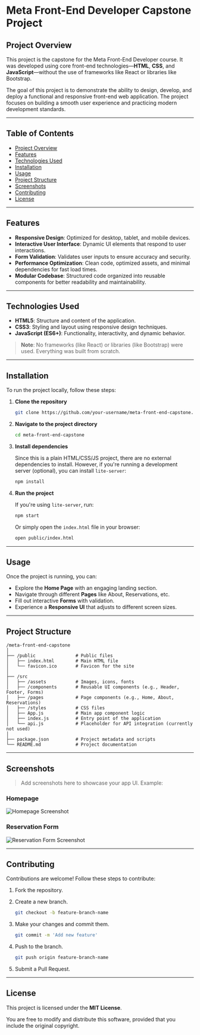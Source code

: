 # Meta Front-End Developer Capstone Project

## Project Overview

This project is the capstone for the Meta Front-End Developer course. It was developed using core front-end technologies—**HTML**, **CSS**, and **JavaScript**—without the use of frameworks like React or libraries like Bootstrap.

The goal of this project is to demonstrate the ability to design, develop, and deploy a functional and responsive front-end web application. The project focuses on building a smooth user experience and practicing modern development standards.

---

## Table of Contents

- [Project Overview](#project-overview)
- [Features](#features)
- [Technologies Used](#technologies-used)
- [Installation](#installation)
- [Usage](#usage)
- [Project Structure](#project-structure)
- [Screenshots](#screenshots)
- [Contributing](#contributing)
- [License](#license)

---

## Features

- **Responsive Design**: Optimized for desktop, tablet, and mobile devices.
- **Interactive User Interface**: Dynamic UI elements that respond to user interactions.
- **Form Validation**: Validates user inputs to ensure accuracy and security.
- **Performance Optimization**: Clean code, optimized assets, and minimal dependencies for fast load times.
- **Modular Codebase**: Structured code organized into reusable components for better readability and maintainability.

---

## Technologies Used

- **HTML5**: Structure and content of the application.
- **CSS3**: Styling and layout using responsive design techniques.
- **JavaScript (ES6+)**: Functionality, interactivity, and dynamic behavior.
  
> **Note**: No frameworks (like React) or libraries (like Bootstrap) were used. Everything was built from scratch.

---

## Installation

To run the project locally, follow these steps:

1. **Clone the repository**

   ```bash
   git clone https://github.com/your-username/meta-front-end-capstone.git
   ```

2. **Navigate to the project directory**

   ```bash
   cd meta-front-end-capstone
   ```

3. **Install dependencies**

   Since this is a plain HTML/CSS/JS project, there are no external dependencies to install. However, if you're running a development server (optional), you can install `lite-server`:

   ```bash
   npm install
   ```

4. **Run the project**

   If you're using `lite-server`, run:

   ```bash
   npm start
   ```

   Or simply open the `index.html` file in your browser:

   ```bash
   open public/index.html
   ```

---

## Usage

Once the project is running, you can:

- Explore the **Home Page** with an engaging landing section.
- Navigate through different **Pages** like About, Reservations, etc.
- Fill out interactive **Forms** with validation.
- Experience a **Responsive UI** that adjusts to different screen sizes.

---

## Project Structure

```
/meta-front-end-capstone
│
├── /public               # Public files
│   ├── index.html        # Main HTML file
│   └── favicon.ico       # Favicon for the site
│
├── /src
│   ├── /assets           # Images, icons, fonts
│   ├── /components       # Reusable UI components (e.g., Header, Footer, Forms)
│   ├── /pages            # Page components (e.g., Home, About, Reservations)
│   ├── /styles           # CSS files
│   ├── App.js            # Main app component logic
│   ├── index.js          # Entry point of the application
│   └── api.js            # Placeholder for API integration (currently not used)
│
├── package.json          # Project metadata and scripts
└── README.md             # Project documentation
```

---

## Screenshots

> Add screenshots here to showcase your app UI. Example:

### Homepage

![Homepage Screenshot](path-to-your-screenshot/homepage.jpg)

### Reservation Form

![Reservation Form Screenshot](path-to-your-screenshot/form.jpg)

---

## Contributing

Contributions are welcome! Follow these steps to contribute:

1. Fork the repository.
2. Create a new branch.

   ```bash
   git checkout -b feature-branch-name
   ```

3. Make your changes and commit them.

   ```bash
   git commit -m 'Add new feature'
   ```

4. Push to the branch.

   ```bash
   git push origin feature-branch-name
   ```

5. Submit a Pull Request.

---

## License

This project is licensed under the **MIT License**.

You are free to modify and distribute this software, provided that you include the original copyright.


